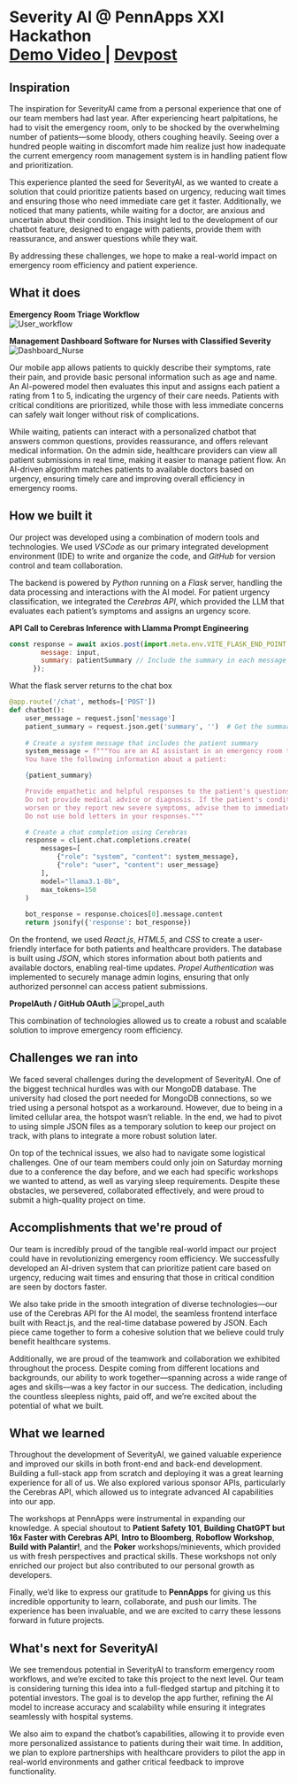# Severity AI @ PennApps XXI Hackathon <br/> [Demo Video ](https://www.youtube.com/watch?v=4-_6q-zsYQo) | [Devpost](https://devpost.com/software/severityai?ref_content=user-portfolio&ref_feature=in_progress)
## Inspiration

The inspiration for SeverityAI came from a personal experience that one of our team members had last year. After experiencing heart palpitations, he had to visit the emergency room, only to be shocked by the overwhelming number of patients—some bloody, others coughing heavily. Seeing over a hundred people waiting in discomfort made him realize just how inadequate the current emergency room management system is in handling patient flow and prioritization.

This experience planted the seed for SeverityAI, as we wanted to create a solution that could prioritize patients based on urgency, reducing wait times and ensuring those who need immediate care get it faster. Additionally, we noticed that many patients, while waiting for a doctor, are anxious and uncertain about their condition. This insight led to the development of our chatbot feature, designed to engage with patients, provide them with reassurance, and answer questions while they wait.

By addressing these challenges, we hope to make a real-world impact on emergency room efficiency and patient experience.

## What it does

__Emergency Room Triage Workflow__  
![User_workflow](./public/user_workflow.png)

__Management Dashboard Software for Nurses with Classified Severity__  
![Dashboard_Nurse](./public/image.png)

Our mobile app allows patients to quickly describe their symptoms, rate their pain, and provide basic personal information such as age and name. An AI-powered model then evaluates this input and assigns each patient a rating from 1 to 5, indicating the urgency of their care needs. Patients with critical conditions are prioritized, while those with less immediate concerns can safely wait longer without risk of complications.

While waiting, patients can interact with a personalized chatbot that answers common questions, provides reassurance, and offers relevant medical information. On the admin side, healthcare providers can view all patient submissions in real time, making it easier to manage patient flow. An AI-driven algorithm matches patients to available doctors based on urgency, ensuring timely care and improving overall efficiency in emergency rooms.

## How we built it

Our project was developed using a combination of modern tools and technologies. We used _VSCode_ as our primary integrated development environment (IDE) to write and organize the code, and _GitHub_ for version control and team collaboration.

The backend is powered by _Python_ running on a _Flask_ server, handling the data processing and interactions with the AI model. For patient urgency classification, we integrated the _Cerebras API_, which provided the LLM that evaluates each patient’s symptoms and assigns an urgency score. 

__API Call to Cerebras Inference with Llamma Prompt Engineering__
```javascript
const response = await axios.post(import.meta.env.VITE_FLASK_END_POINT + '/chat', { 
        message: input,
        summary: patientSummary // Include the summary in each message for context
      });
```

What the flask server returns to the chat box
```python
@app.route('/chat', methods=['POST'])
def chatbot():
    user_message = request.json['message']
    patient_summary = request.json.get('summary', '')  # Get the summary if provided
    
    # Create a system message that includes the patient summary
    system_message = f"""You are an AI assistant in an emergency room triage system. 
    You have the following information about a patient:

    {patient_summary}

    Provide empathetic and helpful responses to the patient's questions or concerns. 
    Do not provide medical advice or diagnosis. If the patient's condition seems to 
    worsen or they report new severe symptoms, advise them to immediately notify the medical staff. 
    Do not use bold letters in your responses."""

    # Create a chat completion using Cerebras
    response = client.chat.completions.create(
        messages=[
            {"role": "system", "content": system_message},
            {"role": "user", "content": user_message}
        ],
        model="llama3.1-8b",
        max_tokens=150
    )
    
    bot_response = response.choices[0].message.content
    return jsonify({'response': bot_response})
```

On the frontend, we used _React.js_, _HTML5_, and _CSS_ to create a user-friendly interface for both patients and healthcare providers. The database is built using _JSON_, which stores information about both patients and available doctors, enabling real-time updates. _Propel Authentication_ was implemented to securely manage admin logins, ensuring that only authorized personnel can access patient submissions.

__PropelAuth / GitHub OAuth__
![propel_auth](./public/auth.png)

This combination of technologies allowed us to create a robust and scalable solution to improve emergency room efficiency.

## Challenges we ran into

We faced several challenges during the development of SeverityAI. One of the biggest technical hurdles was with our MongoDB database. The university had closed the port needed for MongoDB connections, so we tried using a personal hotspot as a workaround. However, due to being in a limited cellular area, the hotspot wasn’t reliable. In the end, we had to pivot to using simple JSON files as a temporary solution to keep our project on track, with plans to integrate a more robust solution later.

On top of the technical issues, we also had to navigate some logistical challenges. One of our team members could only join on Saturday morning due to a conference the day before, and we each had specific workshops we wanted to attend, as well as varying sleep requirements. Despite these obstacles, we persevered, collaborated effectively, and were proud to submit a high-quality project on time.

## Accomplishments that we're proud of

Our team is incredibly proud of the tangible real-world impact our project could have in revolutionizing emergency room efficiency. We successfully developed an AI-driven system that can prioritize patient care based on urgency, reducing wait times and ensuring that those in critical condition are seen by doctors faster.

We also take pride in the smooth integration of diverse technologies—our use of the Cerebras API for the AI model, the seamless frontend interface built with React.js, and the real-time database powered by JSON. Each piece came together to form a cohesive solution that we believe could truly benefit healthcare systems.

Additionally, we are proud of the teamwork and collaboration we exhibited throughout the process. Despite coming from different locations and backgrounds, our ability to work together—spanning across a wide range of ages and skills—was a key factor in our success. The dedication, including the countless sleepless nights, paid off, and we’re excited about the potential of what we built.

## What we learned

Throughout the development of SeverityAI, we gained valuable experience and improved our skills in both front-end and back-end development. Building a full-stack app from scratch and deploying it was a great learning experience for all of us. We also explored various sponsor APIs, particularly the Cerebras API, which allowed us to integrate advanced AI capabilities into our app.

The workshops at PennApps were instrumental in expanding our knowledge. A special shoutout to **Patient Safety 101**, **Building ChatGPT but 16x Faster with Cerebras API**, **Intro to Bloomberg**, **Roboflow Workshop**, **Build with Palantir!**, and the **Poker** workshops/minievents, which provided us with fresh perspectives and practical skills. These workshops not only enriched our project but also contributed to our personal growth as developers.

Finally, we’d like to express our gratitude to **PennApps** for giving us this incredible opportunity to learn, collaborate, and push our limits. The experience has been invaluable, and we are excited to carry these lessons forward in future projects.

## What's next for SeverityAI

We see tremendous potential in SeverityAI to transform emergency room workflows, and we’re excited to take this project to the next level. Our team is considering turning this idea into a full-fledged startup and pitching it to potential investors. The goal is to develop the app further, refining the AI model to increase accuracy and scalability while ensuring it integrates seamlessly with hospital systems.

We also aim to expand the chatbot’s capabilities, allowing it to provide even more personalized assistance to patients during their wait time. In addition, we plan to explore partnerships with healthcare providers to pilot the app in real-world environments and gather critical feedback to improve functionality.
